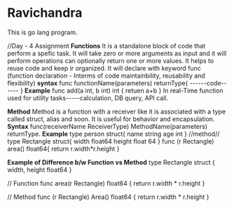 # Ravichandra
This is go lang program.

//Day - 4 Assignment
**Functions**
It is a standalone block of code that perform a spefic task. It will take zero or more arguments as input and it will perform operations can optionally return one or more values. It helps to reuse code and keep ir organized.
It will declare with keyword func (function declaration - Interms of code maintainbility, reusability and flexibility)
**syntax**
func functionName(parameters) returnType{
      ------code------
      }
**Example**
func add(a int, b int) int {
    retuen a+b
    }
In real-Time function used for utility tasks-----calculation, DB query, API call.


**Method**
Method is a function with a receiver like it is associated with a type called struct, alias and soon.
It is useful for behavior and encapsulation.
**Syntax**
func(receiverName ReceiverType) MethodName(parameters) returnType.
**Example**
type person struct{
name string
age int
}
//method//
type Rectangle struct{
width float64
height float 64
}
func (r Rectangle) area() float64{
return r.width*r.height
}

**Example of Difference b/w Function vs Method**
type Rectangle struct {
    width, height float64
}

// Function
func area(r Rectangle) float64 {
    return r.width * r.height
}

// Method
func (r Rectangle) Area() float64 {
    return r.width * r.height
}



